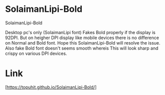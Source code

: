 # SolaimanLipi-Bold
SolaimanLipi-Bold

Desktop pc's only (SolaimanLipi font) Fakes Bold properly if the display is 92DPI. But on heigher DPI display like mobile devices there is no difference on Normal and Bold font. Hope this SolaimanLipi-Bold will resolve the issue.
Also fake Bold font doesn't seems smooth whereis This will look sharp and crispy on various DPI devices.


# Link
[https://topuhit.github.io/SolaimanLipi-Bold/]
